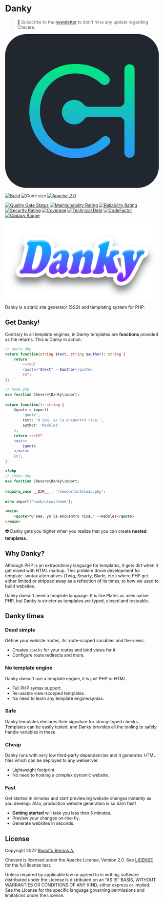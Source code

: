 # Danky

> 🔔 Subscribe to the [newsletter](https://newsletter.chevereto.com/subscription?f=gTmksA6763vPCG763763kYCOTgWu6Kx4BPohVDY97aHddrqis6B763cHay8dhtmMKlI6r3vUfGREZmSvDNNGj3MlrRJV7A) to don't miss any update regarding Chevere.

![Chevere](chevere.svg)

[![Build](https://img.shields.io/github/workflow/status/chevere/danky/Test?style=flat-square)](https://github.com/chevere/danky/actions) ![Code size](https://img.shields.io/github/languages/code-size/chevere/danky?style=flat-square) [![Apache-2.0](https://img.shields.io/github/license/chevere/danky?style=flat-square)](LICENSE)

[![Quality Gate Status](https://sonarcloud.io/api/project_badges/measure?project=chevere_danky&metric=alert_status)](https://sonarcloud.io/dashboard?id=chevere_danky) [![Maintainability Rating](https://sonarcloud.io/api/project_badges/measure?project=chevere_danky&metric=sqale_rating)](https://sonarcloud.io/dashboard?id=chevere_danky) [![Reliability Rating](https://sonarcloud.io/api/project_badges/measure?project=chevere_danky&metric=reliability_rating)](https://sonarcloud.io/dashboard?id=chevere_danky) [![Security Rating](https://sonarcloud.io/api/project_badges/measure?project=chevere_danky&metric=security_rating)](https://sonarcloud.io/dashboard?id=chevere_danky) [![Coverage](https://sonarcloud.io/api/project_badges/measure?project=chevere_danky&metric=coverage)](https://sonarcloud.io/dashboard?id=chevere_danky) [![Technical Debt](https://sonarcloud.io/api/project_badges/measure?project=chevere_danky&metric=sqale_index)](https://sonarcloud.io/dashboard?id=chevere_danky) [![CodeFactor](https://www.codefactor.io/repository/github/chevere/danky/badge)](https://www.codefactor.io/repository/github/chevere/danky) [![Codacy Badge](https://app.codacy.com/project/badge/Grade/b956754f8ff04aaa9ca24a6e4cc21661)](https://www.codacy.com/gh/chevere/danky/dashboard)

![Danky](.github/banner/danky-logo-sticker.webp)

Danky is a static site generator (SSG) and templating system for PHP.

## Get Danky!

Contrary to all template engines, in Danky templates are **functions** provided as file returns. This is Danky in action:

```php
// quote.php
return function(string $text, string $author): string {
    return
        <<<EOT
        <quote>"$text" --$author</quote>
        EOT;
};
```

```php
// home.php
use function Chevere\Danky\import;

return function(): string {
    $quote = import(
        'quote',
        text: 'O sea, yo la encuentro rica.',
        author: 'Redoles'
    );
    return <<<EOT
    <main>
        $quote
    </main>
    EOT;
}
```

```php
<?php
// index.php
use function Chevere\Danky\import;

require_once __DIR__ . '/vendor/autoload.php';

echo import('/web/views/home');
```

```html
<main>
    <quote>"O sea, yo la encuentro rica." --Redoles</quote>
</main>
```

👽 Danky gets you higher when you realize that you can create **nested templates**.

## Why Danky?

Although PHP is an extraordinary language for templates, it gets dirt when it get mixed with HTML markup. This problem drove development for template-syntax alternatives (Twig, Smarty, Blade, etc.) where PHP get either limited or stripped away as a reflection of its times, to how we used to build websites.

Danky doesn't need a template language. It is like Plates as uses native PHP, but Danky is stricter as templates are typed, closed and testeable.

## Danky times

### Dead simple

Define your website routes, its route-scoped variables and the views.

* Creates `/paths` for your routes and bind views for it.
* Configure route redirects and more.

### No template engine

Danky doesn't use a template engine, it is just PHP to HTML.

* Full PHP syntax support.
* Re-usable view-scooped templates.
* No need to learn any template engine/syntax.

### Safe

Danky templates declares their signature for strong-typed checks. Templates can be easily tested, and Danky provides all the tooling to safely handle variables in these.

### Cheap

Danky runs with very low third-party dependencies and it generates HTML files which can be deployed to any webserver.

* Lightweight footprint.
* No need to hosting a complex dynamic website.

### Fast

Get started in minutes and start previewing website changes instantly as you develop. Also, production website generation is so darn fast!

* **Getting started** will take you less than 5 minutes.
* Preview your changes on-the-fly.
* Generate websites in seconds.

## License

Copyright 2022 [Rodolfo Berrios A.](https://rodolfoberrios.com/)

Chevere is licensed under the Apache License, Version 2.0. See [LICENSE](LICENSE) for the full license text.

Unless required by applicable law or agreed to in writing, software distributed under the License is distributed on an "AS IS" BASIS, WITHOUT WARRANTIES OR CONDITIONS OF ANY KIND, either express or implied. See the License for the specific language governing permissions and limitations under the License.
